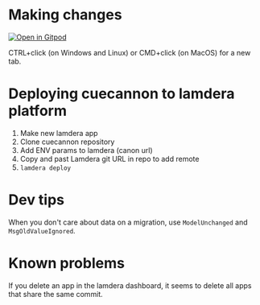 # Making changes
<a href="https://gitpod.io/#https://github.com/octk/open-cue-tool-kit" target="_blank">
  <img src="https://gitpod.io/button/open-in-gitpod.svg" alt="Open in Gitpod"> 
  </img>
</a>

CTRL+click (on Windows and Linux) or CMD+click (on MacOS) for a new tab.

# Deploying cuecannon to lamdera platform
1) Make new lamdera app
2) Clone cuecannon repository
3) Add ENV params to lamdera (canon url)
4) Copy and past Lamdera git URL in repo to add remote
5) `lamdera deploy`

# Dev tips
When you don't care about data on a migration, use `ModelUnchanged` and `MsgOldValueIgnored`.

# Known problems
If you delete an app in the lamdera dashboard, it seems to delete all apps that share the same commit.
